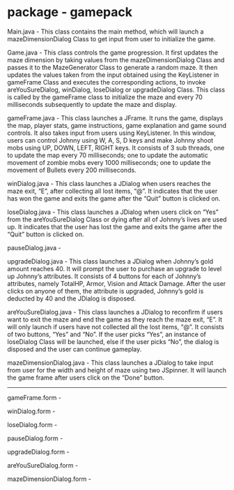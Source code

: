 # package - gamepack
Main.java - This class contains the main method, which will launch a mazeDimensionDialog Class to get input from user to initialize the game.

Game.java - This class controls the game progression. It first updates the maze dimension by taking values from the mazeDimensionDialog Class and passes it to the MazeGenerator Class to generate a random maze. It then updates the values taken from the input obtained using the KeyListener in gameFrame Class and executes the corresponding actions, to invoke areYouSureDialog, winDialog, loseDialog or upgradeDialog Class. This class is called by the gameFrame class to initialize the maze and every 70 milliseconds subsequently to update the maze and display.

gameFrame.java - This class launches a JFrame. It runs the game, displays the map, player stats, game instructions, game explanation and game sound controls. It also takes input from users using KeyListener. In this window, users can control Johnny using W, A, S, D keys and make Johnny shoot mobs using UP, DOWN, LEFT, RIGHT keys. It consists of 3 sub threads, one to update the map every 70 milliseconds;
one to update the automatic movement of zombie mobs every 1000 milliseconds; one to update the movement of Bullets every 200 milliseconds.

winDialog.java - This class launches a JDialog when users reaches the maze exit, “E”, after collecting all lost items, “@”. It indicates that the user has won the game and exits the game after the “Quit” button is clicked on.

loseDialog.java - This class launches a JDialog when users click on “Yes” from the areYouSureDialog Class or dying after all of Johnny’s lives are used up. It indicates that the user has lost the game and exits the game after the “Quit” button is clicked on.

pauseDialog.java - 

upgradeDialog.java - This class launches a JDialog when Johnny’s gold amount reaches 40. It will prompt the user to purchase an upgrade to level up Johnny’s attributes. It consists of 4 buttons for each of Johnny’s attributes, namely TotalHP, Armor, Vision and Attack Damage. After the user clicks on anyone of them, the attribute is upgraded, Johnny’s gold is deducted by 40 and the JDialog is disposed.

areYouSureDialog.java - This class launches a JDialog to reconfirm if users want to exit the maze and end the game as they reach the maze exit, “E”. It will only launch if users have not collected all the lost items, “@”. It consists of two buttons, “Yes” and “No”. If the user picks “Yes”, an instance of loseDialog Class will be launched, else if the user picks “No”, the dialog is disposed and the user can continue gameplay.

mazeDimensionDialog.java - This class launches a JDialog to take input from user for the width and height of maze using two
JSpinner. It will launch the game frame after users click on the “Done” button.

---

gameFrame.form - 

winDialog.form -  

loseDialog.form - 

pauseDialog.form - 

upgradeDialog.form - 

areYouSureDialog.form - 

mazeDimensionDialog.form - 



